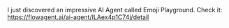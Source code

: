 I just discovered an impressive AI Agent called Emoji Playground. Check it: https://flowagent.ai/ai-agent/ILAex4p1C74j/detail
